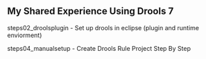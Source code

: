 My Shared Experience Using Drools 7
----------------------------------------------------------------------------------
steps02_droolsplugin - Set up drools in eclipse (plugin and runtime enviorment)

steps04_manualsetup - Create Drools Rule Project Step By Step

